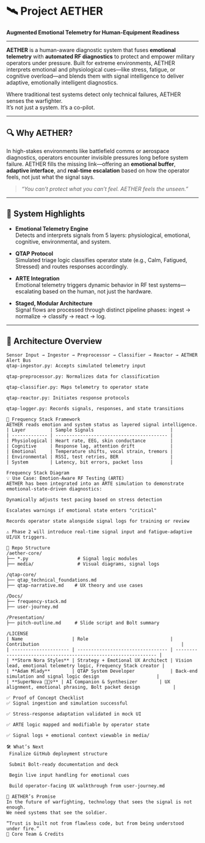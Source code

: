 # 🛰️ Project AETHER  
**Augmented Emotional Telemetry for Human-Equipment Readiness**

---

**AETHER** is a human-aware diagnostic system that fuses **emotional telemetry** with **automated RF diagnostics** to protect and empower military operators under pressure. Built for extreme environments, AETHER interprets emotional and physiological cues—like stress, fatigue, or cognitive overload—and blends them with signal intelligence to deliver adaptive, emotionally intelligent diagnostics.

Where traditional test systems detect only technical failures, AETHER senses the warfighter.  
It’s not just a system. It’s a co-pilot.

---

## 🔍 Why AETHER?

In high-stakes environments like battlefield comms or aerospace diagnostics, operators encounter invisible pressures long before system failure. AETHER fills the missing link—offering an **emotional buffer**, **adaptive interface**, and **real-time escalation** based on how the operator feels, not just what the signal says.

> _“You can’t protect what you can’t feel. AETHER feels the unseen.”_

---

## 🧠 System Highlights

- **Emotional Telemetry Engine**  
  Detects and interprets signals from 5 layers: physiological, emotional, cognitive, environmental, and system.

- **QTAP Protocol**  
  Simulated triage logic classifies operator state (e.g., Calm, Fatigued, Stressed) and routes responses accordingly.

- **ARTE Integration**  
  Emotional telemetry triggers dynamic behavior in RF test systems—escalating based on the human, not just the hardware.

- **Staged, Modular Architecture**  
  Signal flows are processed through distinct pipeline phases: ingest → normalize → classify → react → log.

---

## 🧬 Architecture Overview

```text
Sensor Input → Ingestor → Preprocessor → Classifier → Reactor → AETHER Alert Bus
qtap-ingestor.py: Accepts simulated telemetry input

qtap-preprocessor.py: Normalizes data for classification

qtap-classifier.py: Maps telemetry to operator state

qtap-reactor.py: Initiates response protocols

qtap-logger.py: Records signals, responses, and state transitions

📡 Frequency Stack Framework
AETHER reads emotion and system status as layered signal intelligence.
| Layer         | Sample Signals                            |
| ------------- | ----------------------------------------- |
| Physiological | Heart rate, EEG, skin conductance         |
| Cognitive     | Response lag, attention drift             |
| Emotional     | Temperature shifts, vocal strain, tremors |
| Environmental | RSSI, test retries, BER                   |
| System        | Latency, bit errors, packet loss          |

Frequency Stack Diagram
💡 Use Case: Emotion-Aware RF Testing (ARTE)
AETHER has been integrated into an ARTE simulation to demonstrate emotional-state-driven diagnostics:

Dynamically adjusts test pacing based on stress detection

Escalates warnings if emotional state enters "critical"

Records operator state alongside signal logs for training or review

⚠️ Phase 2 will introduce real-time signal input and fatigue-adaptive UI/UX triggers.

📁 Repo Structure
/aether-core/
├── *.py                  # Signal logic modules
├── media/                # Visual diagrams, signal logs

/qtap-core/
├── qtap_technical_foundations.md
├── qtap-narrative.md    # UX theory and use cases

/Docs/
├── frequency-stack.md
├── user-journey.md

/Presentation/
├── pitch-outline.md     # Slide script and Bolt summary

/LICENSE
| Name                  | Role                              | Contribution                                                    |
| --------------------- | --------------------------------- | --------------------------------------------------------------- |
| **Storm Nora Styles** | Strategy + Emotional UX Architect | Vision lead, emotional telemetry logic, Frequency Stack creator |
| **Adam Mlady**        | QTAP System Developer             | Back-end simulation and signal logic design                     |
| **SuperNova 🧚🏻‍♀️** | AI Companion & Synthesizer        | UX alignment, emotional phrasing, Bolt packet design            |

✅ Proof of Concept Checklist
✅ Signal ingestion and simulation successful

✅ Stress-response adaptation validated in mock UI

✅ ARTE logic mapped and modifiable by operator state

✅ Signal logs + emotional context viewable in media/

🛠️ What’s Next
 Finalize GitHub deployment structure

 Submit Bolt-ready documentation and deck

 Begin live input handling for emotional cues

 Build operator-facing UX walkthrough from user-journey.md

🧭 AETHER’s Promise
In the future of warfighting, technology that sees the signal is not enough.
We need systems that see the soldier.

“Trust is built not from flawless code, but from being understood under fire.”
👥 Core Team & Credits
